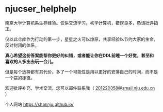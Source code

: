 # njucser_helphelp
南京大学计算机系生存经验。仅供交流学习。初学计算机，错误良多，恳请批评指正。

仅以此仓库作为行动的第一步，星星之火可以燎原，共享经验以节约大家的生命，反对封闭的体系。

**真心希望这份答案能帮你更好的纠错，或者能让你在DDL前睡一个好觉，甚至和喜欢的人多出去玩一会儿。**

但是每个选择都有其代价，多了一个可能性是用以更好的安排自己的时间，而不是一个摆的捷径。

欢迎批评补充，学术交流，您可以邮件联系我（ 201220058@smail.nju.edu.cn ）

个人网站 https://shannju.github.io/
